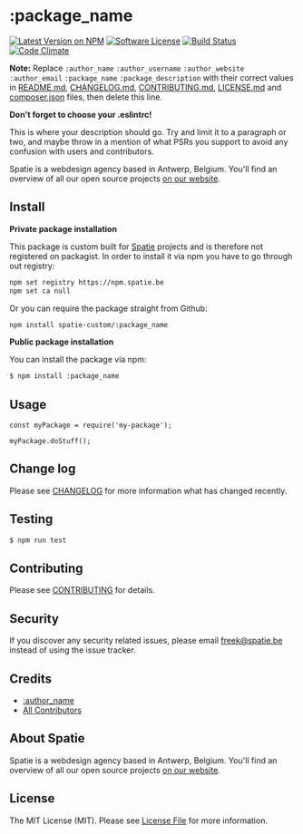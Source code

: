 # :package_name

[![Latest Version on NPM](https://img.shields.io/npm/v/:package_name.svg?style=flat-square)](https://npmjs.com/package/:package_name)
[![Software License](https://img.shields.io/badge/license-MIT-brightgreen.svg?style=flat-square)](LICENSE.md)
[![Build Status](https://img.shields.io/travis/spatie/:package_name/master.svg?style=flat-square)](https://travis-ci.org/spatie/:package_name)
[![Code Climate](https://img.shields.io/codeclimate/github/spatie/:package_name.svg?style=flat-square)](https://img.shields.io/codeclimate/github/spatie/:package_name.svg)

**Note:** Replace ```:author_name``` ```:author_username``` ```:author_website``` ```:author_email``` ```:package_name``` ```:package_description``` with their correct values in [README.md](README.md), [CHANGELOG.md](CHANGELOG.md), [CONTRIBUTING.md](CONTRIBUTING.md), [LICENSE.md](LICENSE.md) and [composer.json](composer.json) files, then delete this line.

**Don't forget to choose your .eslintrc!**

This is where your description should go. Try and limit it to a paragraph or two, and maybe throw in a mention of what
PSRs you support to avoid any confusion with users and contributors.

Spatie is a webdesign agency based in Antwerp, Belgium. You'll find an overview of all our open source projects [on our website](https://spatie.be/opensource).

## Install

**Private package installation**

This package is custom built for [Spatie](https://spatie.be) projects and is therefore not registered on packagist.
In order to install it via npm you have to go through out registry:

```bash
npm set registry https://npm.spatie.be
npm set ca null
```

Or you can require the package straight from Github:

```bash
npm install spatie-custom/:package_name
```

**Public package installation**

You can install the package via npm:

```bash
$ npm install :package_name
```

## Usage

```es6
const myPackage = require('my-package');

myPackage.doStuff();
```

## Change log

Please see [CHANGELOG](CHANGELOG.md) for more information what has changed recently.

## Testing

``` bash
$ npm run test
```

## Contributing

Please see [CONTRIBUTING](CONTRIBUTING.md) for details.

## Security

If you discover any security related issues, please email freek@spatie.be instead of using the issue tracker.

## Credits

- [:author_name](https://github.com/:author_username)
- [All Contributors](../../contributors)

## About Spatie
Spatie is a webdesign agency based in Antwerp, Belgium. You'll find an overview of all our open source projects [on our website](https://spatie.be/opensource).

## License

The MIT License (MIT). Please see [License File](LICENSE.md) for more information.
